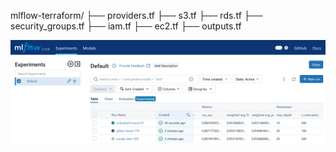 
mlflow-terraform/
├── providers.tf
├── s3.tf
├── rds.tf
├── security_groups.tf
├── iam.tf
├── ec2.tf
├── outputs.tf


![](assets/Screenshot-mlflow-local.png)